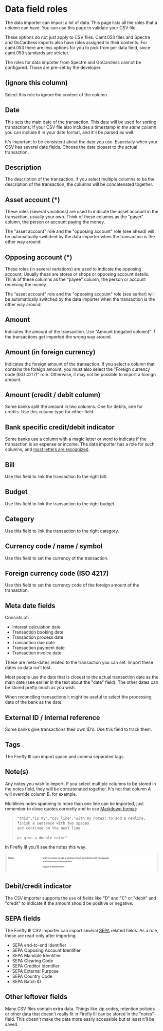 # Data field roles

The data importer can import a lot of data. This page lists all the roles that a column can have. You can use this page to validate your CSV file.

These options do not just apply to CSV files. Camt.053 files and Spectre and GoCardless imports also have roles assigned to their contents. For camt.053 there are less options for you to pick from per data field, since camt.053 standards are stricter. 

The roles for data importer from Spectre and GoCardless cannot be configured. Those are pre-set by the developer. 

## (ignore this column)

Select this role to ignore the content of the column.

## Date

This sets the main date of the transaction. This date will be used for sorting transactions. If your CSV file also includes a timestamp *in the same column* you can include it in your date format, and it'll be parsed as well.

It's important to be consistent about the date you use. Especially when your CSV has several date fields. Choose the date closest to the actual transaction.

## Description

The description of the transaction. If you select multiple columns to be the description of the transaction, the columns will be concatenated together.

## Asset account (\*)

These roles (several variations) are used to indicate the asset account in the transaction, usually your own. Think of these columns as the "payer" column, the person or account paying the money.

The "asset account" role and the "opposing account" role (see ahead) will be automatically switched by the data importer when the transaction is the other way around.

## Opposing account (\*)

These roles (in several variations) are used to indicate the opposing account. Usually these are stores or shops or opposing account details. Think of these columns as the "payee" column, the person or account receiving the money.

The "asset account" role and the "opposing account" role (see earlier) will be automatically switched by the data importer when the transaction is the other way around.

## Amount

Indicates the amount of the transaction. Use "Amount (negated column)" if the transactions get imported the wrong way around.

## Amount (in foreign currency)

Indicates the foreign amount of the transaction. If you select a column that contains the foreign amount, you must also select the "Foreign currency code (ISO 4217)" role. Otherwise, it may not be possible to import a foreign amount.

## Amount (credit / debit column)

Some banks split the amount in two columns. One for debits, one for credits. Use this column type for either field.

## Bank specific credit/debit indicator

Some banks use a column with a magic letter or word to indicate if the transaction is an expense or income. The data importer has a role for such columns, and [most letters are recognized](https://github.com/firefly-iii/data-importer/blob/main/app/Services/CSV/Converter/BankDebitCredit.php#L51).

## Bill

Use this field to link the transaction to the right bill.

## Budget

Use this field to link the transaction to the right budget.

## Category

Use this field to link the transaction to the right category.

## Currency code / name / symbol

Use this field to set the currency of the transaction.

## Foreign currency code (ISO 4217)

Use this field to set the currency code of the foreign amount of the transaction.

## Meta date fields

Consists of:

- Interest calculation date
- Transaction booking date
- Transaction process date
- Transaction due date
- Transaction payment date
- Transaction invoice date

These are meta-dates related to the transaction you can set. Import these dates so data isn't lost.

Most people use the date that is closest to the actual transaction date as the main date (see earlier in the text about the "date" field). The other dates can be stored pretty much as you wish.

When reconciling transactions it might be useful to select the processing date of the bank as the date.

## External ID / Internal reference

Some banks give transactions their own ID's. Use this field to track them.

## Tags

The Firefly III can import space and comma separated tags.

## Note(s)

Any notes you wish to import. If you select multiple columns to be stored in the notes field, they will be concatenated together. It's not that column A will override column B, for example.

Multilines notes spanning to more than one line can be imported, just remember to close quotes correctly and to use [Markdown format](https://www.markdownguide.org/basic-syntax/#line-breaks):

> ```
> "this","is my","csv line","with my notes: to add a newline, finish a sentence with two spaces  
> and continue on the next line
> 
> or give a double enter"
> ```

In Firefly III you'll see the notes this way:

![How your notes will be presented in Firefly III](../../images/references/data-importer/multiline-notes-sample.png)

## Debit/credit indicator

The CSV importer supports the use of fields like "D" and "C" or "debit" and "credit" to indicate if the amount should be positive or negative.

## SEPA fields

The Firefly III CSV importer can import several [SEPA](https://en.wikipedia.org/wiki/Single_Euro_Payments_Area) related fields. As a rule, these are read-only after importing.

- SEPA end-to-end Identifier
- SEPA Opposing Account Identifier
- SEPA Mandate Identifier
- SEPA Clearing Code
- SEPA Creditor Identifier
- SEPA External Purpose
- SEPA Country Code
- SEPA Batch ID

## Other leftover fields

Many CSV files contain extra data. Things like zip codes, retention policies or other data that doesn't really fit in Firefly III can be stored in the "notes"-field. This doesn't make the data more easily accessible but at least it'll be saved.
